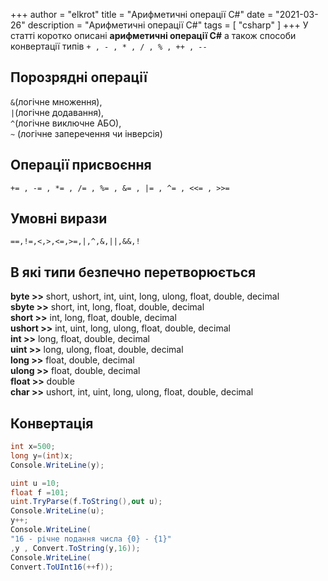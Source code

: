 +++
author = "elkrot"
title = "Арифметичні операції C#"
date = "2021-03-26"
description = "Арифметичні операції C#"
tags = [
    "csharp"
]
+++
У статті коротко описані **арифметичні операції C#** а також способи конвертації типів<!--more-->
`+ , - , * , / , % , ++ , --`

Порозрядні операції
--------------------

`&`(логічне множення),\
`|`(логічне додавання),\
*`^`*(логічне виключне АБО),\
`~` (логічне заперечення чи інверсія)

Операції присвоєння
--------------------

`+= , -= , *= , /= , %= , &= , |= , ^= , <<= , >>=`

Умовні вирази
--------------------

`==,!=,<,>,<=,>=,|,^,&,||,&&,!`

В які типи безпечно перетворюється
--------------------

**byte >>** short, ushort, int, uint, long, ulong, float, double, decimal\
**sbyte >>** short, int, long, float, double, decimal\
**short >>** int, long, float, double, decimal\
**ushort >>** int, uint, long, ulong, float, double, decimal\
**int >>** long, float, double, decimal\
**uint >>** long, ulong, float, double, decimal\
**long >>** float, double, decimal\
**ulong >>** float, double, decimal\
**float >>** double\
**char >>** ushort, int, uint, long, ulong, float, double, decimal

Конвертація
--------------------

```csharp
int x=500;
long y=(int)x;
Console.WriteLine(y);

uint u =10;
float f =101;
uint.TryParse(f.ToString(),out u);
Console.WriteLine(u);
y++;
Console.WriteLine(
"16 - річне подання числа {0} - {1}"
,y , Convert.ToString(y,16));
Console.WriteLine(
Convert.ToUInt16(++f));
```
